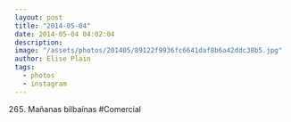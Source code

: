 ```yaml
---
layout: post
title: "2014-05-04"
date: 2014-05-04 04:02:04
description: 
image: "/assets/photos/201405/89122f9936fc6641daf8b6a42ddc38b5.jpg"
author: Elise Plain
tags: 
  - photos
  - instagram
---
```


265. Mañanas bilbaínas #Comercial
<p></p>
